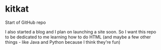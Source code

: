 # kitkat

Start of GitHub repo

I also started a blog and I plan on launching a site soon. So I want this repo to be dedicated to me learning how to do HTML (and maybe a few other things - like Java and Python because I think they're fun)